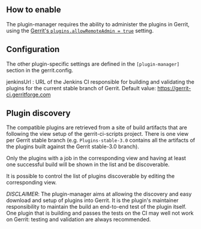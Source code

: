 How to enable
-------------

The plugin-manager requires the ability to administer the plugins in Gerrit,
using the [Gerrit's `plugins.allowRemoteAdmin = true`][1] setting.

Configuration
-------------

The other plugin-specific settings are defined in the `[plugin-manager]` section
in the gerrit.config.

jenkinsUrl
:   URL of the Jenkins CI responsible for building and validating the plugins for
    the current stable branch of Gerrit.
    Default value: https://gerrit-ci.gerritforge.com


Plugin discovery
----------------

The compatible plugins are retrieved from a site of build artifacts that are
following the view setup of the gerrit-ci-scripts project. There is one view
per Gerrit stable branch (e.g. `Plugins-stable-3.0` contains all the artifacts
of the plugins built against the Gerrit stable-3.0 branch).

Only the plugins with a job in the corresponding view and having at least one
successful build will be shown in the list and be discoverable.

It is possible to control the list of plugins discoverable by editing the
corresponding view.

*DISCLAIMER*: The plugin-manager aims at allowing the discovery and easy
download and setup of plugins into Gerrit. It is the plugin's maintainer
responsibility to maintain the build an end-to-end test of the plugin itself.
One plugin that is building and passes the tests on the CI may well not work
on Gerrit: testing and validation are always recommended.

[1]: ../../../Documentation/config-gerrit.html#plugins.allowRemoteAdmin
[2]: https://gerrit.googlesource.com/gerrit-ci-scripts